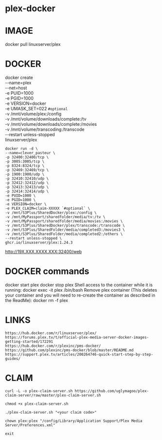 # plex-docker

# IMAGE
docker pull linuxserver/plex

# DOCKER
docker create \
  --name=plex \
  --net=host \
  -e PUID=1000 \
  -e PGID=1000 \
  -e VERSION=docker \
  -e UMASK_SET=022 `#optional` \
  -v /mnt/volume/plex:/config \
  -v /mnt/volume/downloads/complete:/tv \
  -v /mnt/volume/downloads/complete:/movies \
  -v /mnt/volume/transcoding:/transcode \
  --restart unless-stopped \
  linuxserver/plex
  
```
docker run -d \
--name=clever_pasteur \
-p 32400:32400/tcp \
-p 3005:3005/tcp \
-p 8324:8324/tcp \
-p 32469:32469/tcp \
-p 1900:1900/udp \
-p 32410:32410/udp \
-p 32412:32412/udp \
-p 32413:32413/udp \
-p 32414:32414/udp \
-e PUID=1000 \
-e PGID=1000 \
-e VERSION=docker \
-e PLEX_CLAIM=claim-XXXXX `#optional` \
-v /mnt/S3Plus/SharedDocker/plex:/config \
-v /mnt/MyPassport/sharedfolder/media/tv:/tv \
-v /mnt/MyPassport/sharedfolder/media/movies:/movies \
-v /mnt/S3Plus/SharedDocker/plex/transcode:/transcode \
-v /mnt/S3Plus/SharedFolder/media/completed3:/movies3 \
-v /mnt/S3Plus/SharedFolder/media/completed2:/others \
--restart unless-stopped \
ghcr.io/linuxserver/plex:1.24.3
```

http://19X.XXX.XXXX.XXX:32400/web

# DOCKER commands
docker start plex
docker stop plex
Shell access to the container while it is running: docker exec -it plex /bin/bash
Remove plex container (This deletes your container and you will need to re-create the container as described in the ReadMe): docker rm -f plex

# LINKS
```
https://hub.docker.com/r/linuxserver/plex/
https://forums.plex.tv/t/official-plex-media-server-docker-images-getting-started/172291
https://hub.docker.com/r/plexinc/pms-docker/
https://github.com/plexinc/pms-docker/blob/master/README.md
https://support.plex.tv/articles/200264746-quick-start-step-by-step-guides/
```

# CLAIM
```
curl -L -o plex-claim-server.sh https://github.com/uglymagoo/plex-claim-server/raw/master/plex-claim-server.sh

chmod +x plex-claim-server.sh

./plex-claim-server.sh "<your claim code>"

chown plex:plex "/config/Library/Application Support/Plex Media Server/Preferences.xml"

exit
```
